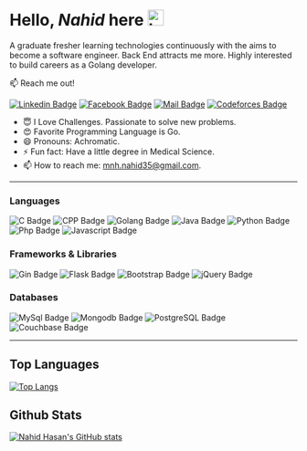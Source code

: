 # Hello, _Nahid_ here <img src="https://user-images.githubusercontent.com/1303154/88677602-1635ba80-d120-11ea-84d8-d263ba5fc3c0.gif" width="28px" alt="hi">

A graduate fresher learning technologies continuously with the aims to become a software engineer. Back End attracts me more. Highly interested to build careers as a Golang developer.


:mailbox: Reach me out!

[![Linkedin Badge](https://img.shields.io/badge/-nahidhasan98-0e76a8?style=flat&labelColor=0e76a8&logo=linkedin&logoColor=white)](https://linkedin.com/in/nahidhasan98)
[![Facebook Badge](https://img.shields.io/badge/-Nahid_Hasan-blue?style=flat&labelColor=blue&logo=facebook&logoColor=white)](https://facebook.com/nahid.achromatic98)
[![Mail Badge](https://img.shields.io/badge/-mnh.nahid35-c0392b?style=flat&labelColor=c0392b&logo=gmail&logoColor=white)](mailto:mnh.nahid35@gmail.com)
[![Codeforces Badge](https://img.shields.io/badge/-nahidhasan98-fad15b?style=flat&labelColor=fad15b&logo=codeforces&logoColor=white)](https://codeforces.com/profile/nahidhasan98)


- :innocent: I Love Challenges. Passionate to solve new problems.
- :heart_eyes: Favorite Programming Language is Go.
- :smile: Pronouns: Achromatic.
- ⚡ Fun fact: Have a little degree in Medical Science.
- 📫 How to reach me: mnh.nahid35@gmail.com.

---

### Languages

![C Badge](https://img.shields.io/badge/-C-5968ba?style=for-the-badge&labelColor=0b0b0b&logo=c&logoColor=5968ba)
![CPP Badge](https://img.shields.io/badge/-CPP-5e97d0?style=for-the-badge&labelColor=0b0b0b&logo=cplusplus&logoColor=5e97d0)
![Golang Badge](https://img.shields.io/badge/-Golang-29beb0?style=for-the-badge&labelColor=0b0b0b&logo=go&logoColor=29beb0)
![Java Badge](https://img.shields.io/badge/-JAVA-5382a1?style=for-the-badge&labelColor=0b0b0b&logo=java&logoColor=5382a1)
![Python Badge](https://img.shields.io/badge/-PYTHON-FFD43B?style=for-the-badge&labelColor=0b0b0b&logo=python&logoColor=FFD43B)
![Php Badge](https://img.shields.io/badge/-PHP-8993be?style=for-the-badge&labelColor=0b0b0b&logo=php&logoColor=8993be)
![Javascript Badge](https://img.shields.io/badge/-JAVASCRIPT-F0DB4F?style=for-the-badge&labelColor=0b0b0b&logo=javascript&logoColor=F0DB4F)


### Frameworks & Libraries

![Gin Badge](https://img.shields.io/badge/-Gin-3797a8?style=for-the-badge&labelColor=0b0b0b&logo=go&logoColor=3797a8)
![Flask Badge](https://img.shields.io/badge/-Flask-e4e1e1?style=for-the-badge&labelColor=0b0b0b&logo=flask&logoColor=e4e1e1)
![Bootstrap Badge](https://img.shields.io/badge/-Bootstrap-7952b3?style=for-the-badge&labelColor=0b0b0b&logo=bootstrap&logoColor=7952b3)
![jQuery Badge](https://img.shields.io/badge/-jQuery-0779ad?style=for-the-badge&labelColor=0b0b0b&logo=jQuery&logoColor=0779ad)


### Databases

![MySql Badge](https://img.shields.io/badge/-mysql-4479a1?style=for-the-badge&labelColor=0b0b0b&logo=mysql&logoColor=4479a1)
![Mongodb Badge](https://img.shields.io/badge/-mongodb-3e9737?style=for-the-badge&labelColor=0b0b0b&logo=mongodb&logoColor=3e9737)
![PostgreSQL Badge](https://img.shields.io/badge/-postgresql-336791?style=for-the-badge&labelColor=0b0b0b&logo=postgresql&logoColor=336791)
![Couchbase Badge](https://img.shields.io/badge/-couchbase-c6292d?style=for-the-badge&labelColor=0b0b0b&logo=couchbase&logoColor=c6292d)

---
  
## Top Languages

[![Top Langs](https://github-readme-stats.vercel.app/api/top-langs/?username=nahidhasan98&layout=compact&theme=tokyonight&langs_count=6)](https://github.com/nahidhasan98?tab=repositories)


## Github Stats

[![Nahid Hasan's GitHub stats](https://github-readme-stats.vercel.app/api?username=nahidhasan98&show_icons=true&hide=&theme=tokyonight)](https://github.com/nahidhasan98?tab=repositories)
